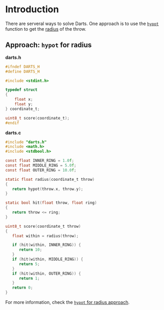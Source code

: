 # Introduction

There are serveral ways to solve Darts.
One approach is to use the [`hypot`][hypot] function to get the [radius][radius] of the throw.

## Approach: `hypot` for radius

**darts.h**

```c
#ifndef DARTS_H
#define DARTS_H

#include <stdint.h>

typedef struct
{
    float x;
    float y;
} coordinate_t;

uint8_t score(coordinate_t);
#endif
```

**darts.c**

```c
#include "darts.h"
#include <math.h>
#include <stdbool.h>

const float INNER_RING = 1.0f;
const float MIDDLE_RING = 5.0f;
const float OUTER_RING = 10.0f;

static float radius(coordinate_t throw)
{
   return hypot(throw.x, throw.y);
}

static bool hit(float throw, float ring)
{
   return throw <= ring;
}

uint8_t score(coordinate_t throw)
{
   float within = radius(throw);

   if (hit(within, INNER_RING)) {
      return 10;
   }
   if (hit(within, MIDDLE_RING)) {
      return 5;
   }
   if (hit(within, OUTER_RING)) {
      return 1;
   }
   return 0;
}
```

For more information, check the [`hypot` for radius approach][approach-hypot-for-radius].

[approach-hypot-for-radius]: https://exercism.org/tracks/c/exercises/darts/approaches/hypot-for-radius
[hypot]: https://en.cppreference.com/w/c/numeric/math/hypot
[radius]: https://www.mathopenref.com/coordbasiccircle.html
